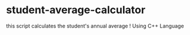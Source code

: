 # student-average-calculator
this script calculates the student's annual average ! Using C++ Language
